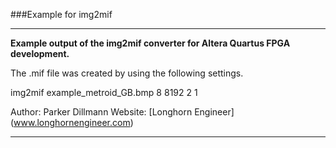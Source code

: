###Example for img2mif
***
**Example output of the img2mif converter for Altera Quartus FPGA development.**
	
The .mif file was created by using the following settings. 
	
img2mif example_metroid_GB.bmp 8 8192 2 1

Author: Parker Dillmann
Website: [Longhorn Engineer] (www.longhornengineer.com)
***
